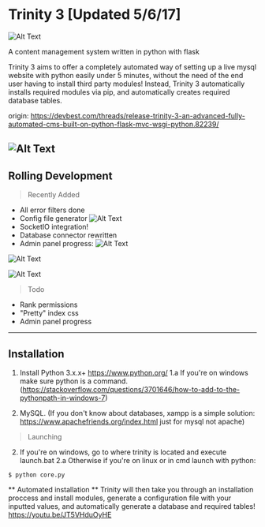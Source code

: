 
Trinity 3 [Updated 5/6/17]
===================
![Alt Text](http://i.imgur.com/k8I15Gh.png)

A content management system written in python with flask 


Trinity 3 aims to offer a completely automated way of setting up a live mysql website with python easily under 5 minutes, without the need of the end user having to install third party modules! Instead, Trinity 3 automatically installs required modules via pip, and automatically creates required database tables.

origin:
https://devbest.com/threads/release-trinity-3-an-advanced-fully-automated-cms-built-on-python-flask-mvc-wsgi-python.82239/

![Alt Text](http://image.prntscr.com/image/8c36a0e9d5eb4c3aa23806032e39f341.png)
----------

## Rolling Development
> Recently Added
- All error filters done
- Config file generator
![Alt Text](http://image.prntscr.com/image/019c80da5c47430d957787dcfeb3fc01.png)
- SocketIO integration!
- Database connector rewritten
- Admin panel progress:
![Alt Text](http://image.prntscr.com/image/e6951df674ed496b827154942bc91f08.png)

![Alt Text](http://image.prntscr.com/image/52f4fd5e66e74fcaad8fe50ca54ae043.png)

![Alt Text](http://image.prntscr.com/image/4ae0d358e96f4048a117dd73f58c4588.png)

> Todo
- Rank permissions
- "Pretty" index css
- Admin panel progress

----------


## Installation

1. Install Python 3.x.x+ https://www.python.org/
1.a If you're on windows make sure python is a command. (https://stackoverflow.com/questions/3701646/how-to-add-to-the-pythonpath-in-windows-7)

2. MySQL. (If you don't know about databases, xampp is a simple solution: https://www.apachefriends.org/index.html just for mysql not apache)

> Launching
2. If you're on windows, go to where trinity is located and execute launch.bat
2.a Otherwise if you're on linux or in cmd launch with python:
```
$ python core.py
```

** Automated installation **
Trinity will then take you through an installation proccess and install modules, generate a configuration file with your inputted values, and automatically generate a database and required tables!
https://youtu.be/JT5VHduOyHE

